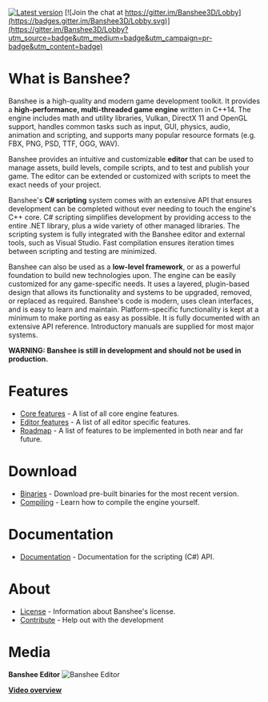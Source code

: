 [![Latest version](https://img.shields.io/badge/latest-v0.4--dev-red.svg)](https://img.shields.io/badge/latest-v0.4--dev-red.svg) [![Join the chat at https://gitter.im/Banshee3D/Lobby](https://badges.gitter.im/Banshee3D/Lobby.svg)](https://gitter.im/Banshee3D/Lobby?utm_source=badge&utm_medium=badge&utm_campaign=pr-badge&utm_content=badge)

# What is Banshee? 
Banshee is a high-quality and modern game development toolkit. It provides a **high-performance, multi-threaded game engine** written in C++14. The engine includes math and utility libraries, Vulkan, DirectX 11 and OpenGL support, handles common tasks such as input, GUI, physics, audio, animation and scripting, and supports many popular resource formats (e.g. FBX, PNG, PSD, TTF, OGG, WAV).

Banshee provides an intuitive and customizable **editor** that can be used to manage assets, build levels, compile scripts, and to test and publish your game. The editor can be extended or customized with scripts to meet the exact needs of your project.

Banshee's **C# scripting** system comes with an extensive API that ensures development can be completed without ever needing to touch the engine's C++ core. C# scripting simplifies development by providing access to the entire .NET library, plus a wide variety of other managed libraries. The scripting system is fully integrated with the Banshee editor and external tools, such as Visual Studio. Fast compilation ensures iteration times between scripting and testing are minimized.

Banshee can also be used as a **low-level framework**, or as a powerful foundation to build new technologies upon. The engine can be easily customized for any game-specific needs. It uses a layered, plugin-based design that allows its functionality and systems to be upgraded, removed, or replaced as required. Banshee's code is modern, uses clean interfaces, and is easy to learn and maintain. Platform-specific functionality is kept at a minimum to make porting as easy as possible. It is fully documented with an extensive API reference. Introductory manuals are supplied for most major systems.

**WARNING: Banshee is still in development and should not be used in production.**

# Features
* [Core features](https://github.com/GameFoundry/bsf/blob/master/Documentation/GitHub/features.md) - A list of all core engine features.
* [Editor features](https://github.com/BearishSun/BansheeEngine/blob/master/Documentation/GitHub/features.md) - A list of all editor specific features.
* [Roadmap](https://github.com/GameFoundry/bsf/blob/master/Documentation/GitHub/roadmap.md) - A list of features to be implemented in both near and far future. 

# Download
* [Binaries](https://github.com/BearishSun/BansheeEngine/blob/master/Documentation/GitHub/install.md) - Download pre-built binaries for the most recent version.
* [Compiling](https://github.com/BearishSun/BansheeEngine/blob/master/Documentation/GitHub/compiling.md) - Learn how to compile the engine yourself.

# Documentation
* [Documentation](http://docs.banshee3d.com/Managed/index.html) - Documentation for the scripting (C#) API.

# About
* [License](https://github.com/BearishSun/BansheeEngine/blob/master/Documentation/GitHub/license.md) - Information about Banshee's license.
* [Contribute](http://www.banshee3d.com/contribute) - Help out with the development

# Media
**Banshee Editor**
![Banshee Editor](http://bearishsun.thalassa.feralhosting.com/BansheeEditor.png "Banshee Editor")

[**Video overview**](https://youtu.be/WJsYOyCXGEU)
